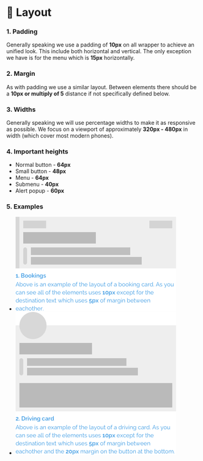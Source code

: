 # 🎨 Layout
### 1. Padding
Generally speaking we use a padding of **10px** on all wrapper to achieve an unified look. This include both horizontal and vertical. The only exception we have is for the menu which is **15px** horizontally.

### 2. Margin
As with padding we use a similar layout. Between elements there should be a **10px or multiply of 5** distance if not specifically defined below.

### 3. Widths
Generally speaking we will use percentage widths to make it as responsive as possible. We focus on a viewport of approximately **320px - 480px** in width (which cover most modern phones).

### 4. Important heights
* Normal button - **64px**
* Small button - **48px**
* Menu - **64px**
* Submenu - **40px**
* Alert popup - **60px**

### 5. Examples
* ![](assets/layout-1.png)
* ![](assets/layout-2.png)
